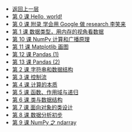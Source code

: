 - [返回上一层](../_sidebar.md)
- [第 0 课 Hello, world!](python/第-0-课-Hello,-world!.md)
- [第 0 课 附录 学会用 Google 做 research  李笑来](python/第-0-课-附录-学会用-Google-做-research--李笑来.md)
- [第 1 课 数据类型，用内存的视角看数据](python/第-1-课-数据类型，用内存的视角看数据.md)
- [第 10 课 NumPy 计算和广播原理](python/第-10-课-NumPy-计算和广播原理.md)
- [第 11 课 Matplotlib 画图](python/第-11-课-Matplotlib-画图.md)
- [第 12 课 Pandas (1)](python/第-12-课-Pandas-(1).md)
- [第 13 课 Pandas (2)](python/第-13-课-Pandas-(2).md)
- [第 2 课 字符串和数据结构](python/第-2-课-字符串和数据结构.md)
- [第 3 课 控制流](python/第-3-课-控制流.md)
- [第 4 课 计算的本质](python/第-4-课-计算的本质.md)
- [第 5 课 函数、作用域与递归](python/第-5-课-函数、作用域与递归.md)
- [第 6 课 类与数据结构](python/第-6-课-类与数据结构.md)
- [第 7 课 面向对象的类设计](python/第-7-课-面向对象的类设计.md)
- [第 8 课 数据分析初步](python/第-8-课-数据分析初步.md)
- [第 9 课 NumPy 之 ndarray](python/第-9-课-NumPy-之-ndarray.md)
